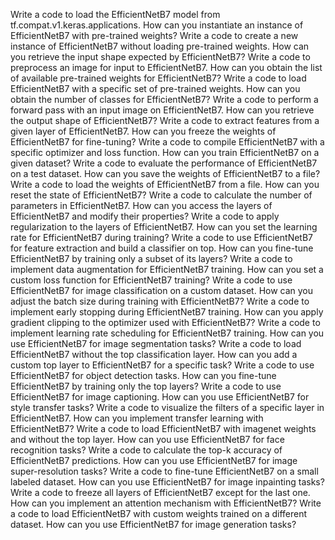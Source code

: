 Write a code to load the EfficientNetB7 model from tf.compat.v1.keras.applications.
How can you instantiate an instance of EfficientNetB7 with pre-trained weights?
Write a code to create a new instance of EfficientNetB7 without loading pre-trained weights.
How can you retrieve the input shape expected by EfficientNetB7?
Write a code to preprocess an image for input to EfficientNetB7.
How can you obtain the list of available pre-trained weights for EfficientNetB7?
Write a code to load EfficientNetB7 with a specific set of pre-trained weights.
How can you obtain the number of classes for EfficientNetB7?
Write a code to perform a forward pass with an input image on EfficientNetB7.
How can you retrieve the output shape of EfficientNetB7?
Write a code to extract features from a given layer of EfficientNetB7.
How can you freeze the weights of EfficientNetB7 for fine-tuning?
Write a code to compile EfficientNetB7 with a specific optimizer and loss function.
How can you train EfficientNetB7 on a given dataset?
Write a code to evaluate the performance of EfficientNetB7 on a test dataset.
How can you save the weights of EfficientNetB7 to a file?
Write a code to load the weights of EfficientNetB7 from a file.
How can you reset the state of EfficientNetB7?
Write a code to calculate the number of parameters in EfficientNetB7.
How can you access the layers of EfficientNetB7 and modify their properties?
Write a code to apply regularization to the layers of EfficientNetB7.
How can you set the learning rate for EfficientNetB7 during training?
Write a code to use EfficientNetB7 for feature extraction and build a classifier on top.
How can you fine-tune EfficientNetB7 by training only a subset of its layers?
Write a code to implement data augmentation for EfficientNetB7 training.
How can you set a custom loss function for EfficientNetB7 training?
Write a code to use EfficientNetB7 for image classification on a custom dataset.
How can you adjust the batch size during training with EfficientNetB7?
Write a code to implement early stopping during EfficientNetB7 training.
How can you apply gradient clipping to the optimizer used with EfficientNetB7?
Write a code to implement learning rate scheduling for EfficientNetB7 training.
How can you use EfficientNetB7 for image segmentation tasks?
Write a code to load EfficientNetB7 without the top classification layer.
How can you add a custom top layer to EfficientNetB7 for a specific task?
Write a code to use EfficientNetB7 for object detection tasks.
How can you fine-tune EfficientNetB7 by training only the top layers?
Write a code to use EfficientNetB7 for image captioning.
How can you use EfficientNetB7 for style transfer tasks?
Write a code to visualize the filters of a specific layer in EfficientNetB7.
How can you implement transfer learning with EfficientNetB7?
Write a code to load EfficientNetB7 with imagenet weights and without the top layer.
How can you use EfficientNetB7 for face recognition tasks?
Write a code to calculate the top-k accuracy of EfficientNetB7 predictions.
How can you use EfficientNetB7 for image super-resolution tasks?
Write a code to fine-tune EfficientNetB7 on a small labeled dataset.
How can you use EfficientNetB7 for image inpainting tasks?
Write a code to freeze all layers of EfficientNetB7 except for the last one.
How can you implement an attention mechanism with EfficientNetB7?
Write a code to load EfficientNetB7 with custom weights trained on a different dataset.
How can you use EfficientNetB7 for image generation tasks?